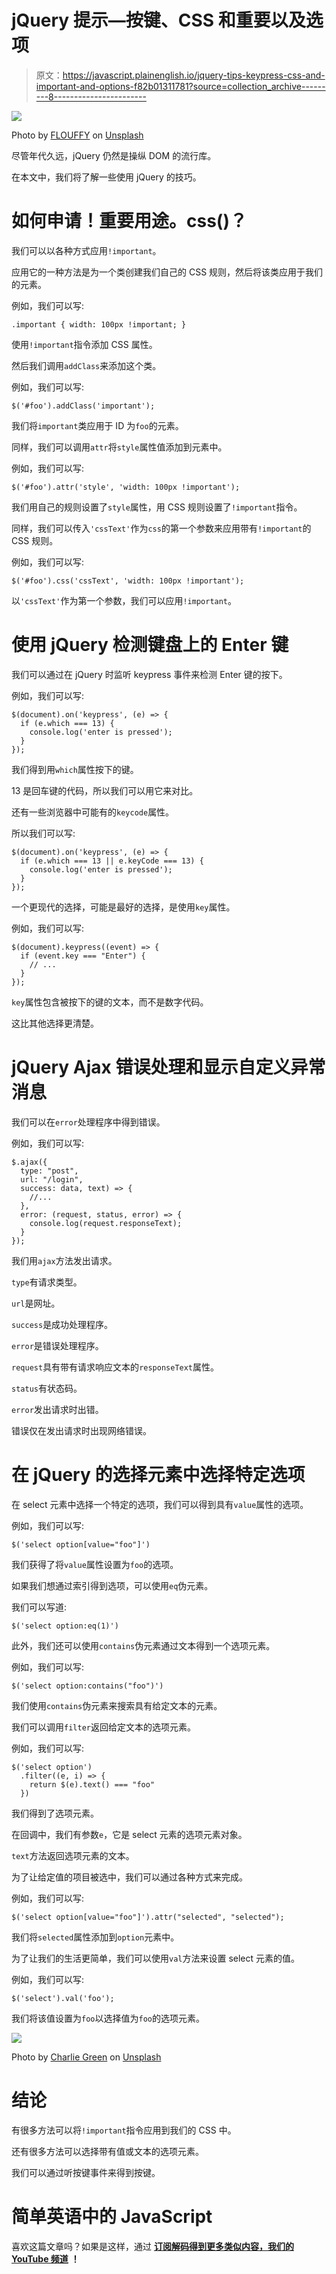 # jQuery 提示—按键、CSS 和重要以及选项

> 原文：<https://javascript.plainenglish.io/jquery-tips-keypress-css-and-important-and-options-f82b01311781?source=collection_archive---------8----------------------->

![](img/24fb6515c7a4bce6e99753c24e649cce.png)

Photo by [FLOUFFY](https://unsplash.com/@theflouffy?utm_source=medium&utm_medium=referral) on [Unsplash](https://unsplash.com?utm_source=medium&utm_medium=referral)

尽管年代久远，jQuery 仍然是操纵 DOM 的流行库。

在本文中，我们将了解一些使用 jQuery 的技巧。

# 如何申请！重要用途。css()？

我们可以以各种方式应用`!important`。

应用它的一种方法是为一个类创建我们自己的 CSS 规则，然后将该类应用于我们的元素。

例如，我们可以写:

```
.important { width: 100px !important; }
```

使用`!important`指令添加 CSS 属性。

然后我们调用`addClass`来添加这个类。

例如，我们可以写:

```
$('#foo').addClass('important');
```

我们将`important`类应用于 ID 为`foo`的元素。

同样，我们可以调用`attr`将`style`属性值添加到元素中。

例如，我们可以写:

```
$('#foo').attr('style', 'width: 100px !important');
```

我们用自己的规则设置了`style`属性，用 CSS 规则设置了`!important`指令。

同样，我们可以传入`'cssText'`作为`css`的第一个参数来应用带有`!important`的 CSS 规则。

例如，我们可以写:

```
$('#foo').css('cssText', 'width: 100px !important');
```

以`'cssText'`作为第一个参数，我们可以应用`!important`。

# 使用 jQuery 检测键盘上的 Enter 键

我们可以通过在 jQuery 时监听 keypress 事件来检测 Enter 键的按下。

例如，我们可以写:

```
$(document).on('keypress', (e) => {
  if (e.which === 13) {
    console.log('enter is pressed');
  }
});
```

我们得到用`which`属性按下的键。

13 是回车键的代码，所以我们可以用它来对比。

还有一些浏览器中可能有的`keycode`属性。

所以我们可以写:

```
$(document).on('keypress', (e) => {
  if (e.which === 13 || e.keyCode === 13) {
    console.log('enter is pressed');
  }
});
```

一个更现代的选择，可能是最好的选择，是使用`key`属性。

例如，我们可以写:

```
$(document).keypress((event) => {
  if (event.key === "Enter") {
    // ...
  }
});
```

`key`属性包含被按下的键的文本，而不是数字代码。

这比其他选择更清楚。

# jQuery Ajax 错误处理和显示自定义异常消息

我们可以在`error`处理程序中得到错误。

例如，我们可以写:

```
$.ajax({
  type: "post", 
  url: "/login",
  success: data, text) => {
    //...
  },
  error: (request, status, error) => {
    console.log(request.responseText);
  }
});
```

我们用`ajax`方法发出请求。

`type`有请求类型。

`url`是网址。

`success`是成功处理程序。

`error`是错误处理程序。

`request`具有带有请求响应文本的`responseText`属性。

`status`有状态码。

`error`发出请求时出错。

错误仅在发出请求时出现网络错误。

# 在 jQuery 的选择元素中选择特定选项

在 select 元素中选择一个特定的选项，我们可以得到具有`value`属性的选项。

例如，我们可以写:

```
$('select option[value="foo"]')
```

我们获得了将`value`属性设置为`foo`的选项。

如果我们想通过索引得到选项，可以使用`eq`伪元素。

我们可以写道:

```
$('select option:eq(1)')
```

此外，我们还可以使用`contains`伪元素通过文本得到一个选项元素。

例如，我们可以写:

```
$('select option:contains("foo")')
```

我们使用`contains`伪元素来搜索具有给定文本的元素。

我们可以调用`filter`返回给定文本的选项元素。

例如，我们可以写:

```
$('select option')
  .filter((e, i) => { 
    return $(e).text() === "foo"
  })
```

我们得到了选项元素。

在回调中，我们有参数`e`，它是 select 元素的选项元素对象。

`text`方法返回选项元素的文本。

为了让给定值的项目被选中，我们可以通过各种方式来完成。

例如，我们可以写:

```
$('select option[value="foo"]').attr("selected", "selected");
```

我们将`selected`属性添加到`option`元素中。

为了让我们的生活更简单，我们可以使用`val`方法来设置 select 元素的值。

例如，我们可以写:

```
$('select').val('foo');
```

我们将该值设置为`foo`以选择值为`foo`的选项元素。

![](img/63941132854ec5f61529f4569bc3c144.png)

Photo by [Charlie Green](https://unsplash.com/@charliegreen998?utm_source=medium&utm_medium=referral) on [Unsplash](https://unsplash.com?utm_source=medium&utm_medium=referral)

# 结论

有很多方法可以将`!important`指令应用到我们的 CSS 中。

还有很多方法可以选择带有值或文本的选项元素。

我们可以通过听按键事件来得到按键。

# 简单英语中的 JavaScript

喜欢这篇文章吗？如果是这样，通过 [**订阅解码得到更多类似内容，我们的 YouTube 频道**](https://www.youtube.com/channel/UCtipWUghju290NWcn8jhyAw) **！**
